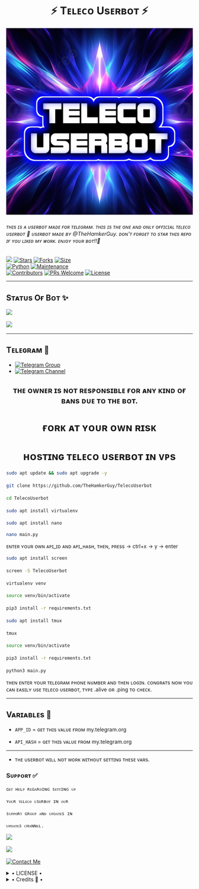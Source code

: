 
<h1 align="center">⚡ Tᴇʟᴇᴄᴏ Usᴇʀʙᴏᴛ ⚡</h1>

[![Bot logo](teleco.jpg)](https://github.com/TheHamkerGuy/TelecoUserbot)


<h6>ᴛʜɪs ɪs ᴀ ᴜsᴇʀʙᴏᴛ ᴍᴀᴅᴇ ғᴏʀ ᴛᴇʟᴇɢʀᴀᴍ. 
ᴛʜɪs ɪs ᴛʜᴇ ᴏɴᴇ ᴀɴᴅ ᴏɴʟʏ ᴏғғɪᴄɪᴀʟ ᴛᴇʟᴇᴄᴏ ᴜsᴇʀʙᴏᴛ 💖 ᴜsᴇʀʙᴏᴛ ᴍᴀᴅᴇ ʙʏ @TheHamkerGuy. ᴅᴏɴ'ᴛ ғᴏʀɢᴇᴛ ᴛᴏ sᴛᴀʀ ᴛʜɪs ʀᴇᴘᴏ ɪғ ʏᴏᴜ ʟɪᴋᴇᴅ ᴍʏ ᴡᴏʀᴋ. ᴇɴᴊᴏʏ ʏᴏᴜʀ ʙᴏᴛ!!💝</h6>

[![](https://img.shields.io/badge/TelecoUserbot-v1.1-blue)](#)
[![Stars](https://img.shields.io/github/stars/TheHamkerGuy/TelecoUserbot?style=flat-square&color=yellow)](https://github.com/TheHamkerGuy/TelecoUserbot/stargazers)
[![Forks](https://img.shields.io/github/forks/TheHamkerGuy/TelecoUserbot?style=flat-square&color=orange)](https://github.com/TheHamkerGuy/TelecoUserbot/fork)
[![Size](https://img.shields.io/github/repo-size/TheHamkerGuy/TelecoUserbot?style=flat-square&color=green)](https://github.com/TheHamkerGuy/TelecoUserbot)   
[![Python](https://img.shields.io/badge/Python-v3.10.13-blue)](https://www.python.org/)
[![Maintenance](https://img.shields.io/badge/Maintained%3F-yes-green.svg)](https://github.com/TheHamkerGuy/TelecoUserbot/graphs/commit-activity)   
[![Contributors](https://img.shields.io/github/contributors/TheHamkerGuy/TelecoUserbot?style=flat-square&color=green)](https://github.com/TheHamkerGuy/TelecoUserbot/graphs/contributors)
[![PRs Welcome](https://img.shields.io/badge/PRs-welcome-brightgreen.svg?style=flat-square)](https://makeapullrequest.com)
[![License](https://img.shields.io/badge/License-MIT-blue)](https://github.com/TheHamkerGuy/TelecoUserbot/blob/master/LICENSE)   

------

## Sᴛᴀᴛᴜs Oғ Bᴏᴛ ✨
<p align="left">
    <a href="https://github.com/TheHamkerGuy/TelecoUserbot/network/members"><img src="https://img.shields.io/github/forks/TheHamkerGuy/TelecoUserbot?label=Forks&logoColor=Black&style=social"></a><p align="left"><a href="https://github.com/TheHamkerGuy/TelecoUserbot/stargazers"><img src="https://img.shields.io/github/stars/TheHamkerGuy/TelecoUserbot?logoColor=Blue&style=social"></a><p align="left"><a href="https://github.com/TheHamkerGuy/TelecoUserbot"></a><p align="left"><a href="https://github.com/TheHamkerGuy/TelecoUserbot?"></a>

------

## Tᴇʟᴇɢʀᴀᴍ 🏪
- [![Telegram Group](https://img.shields.io/badge/Telegram-Group-brightgreen)](https://t.me/ToolsTheHamkerGuySupport)
- [![Telegram Channel](https://img.shields.io/badge/Telegram-Channel-brightgreen)](https://t.me/ToolsTheHamkerGuy)

<h2 align="center">ᴛʜᴇ ᴏᴡɴᴇʀ ɪs ɴᴏᴛ ʀᴇsᴘᴏɴsɪʙʟᴇ ғᴏʀ ᴀɴʏ ᴋɪɴᴅ ᴏғ ʙᴀɴs ᴅᴜᴇ ᴛᴏ ᴛʜᴇ ʙᴏᴛ.</h2>

<h1 align="center">ғᴏʀᴋ ᴀᴛ ʏᴏᴜʀ ᴏᴡɴ ʀɪsᴋ</h1>


<h1 align="center">ʜᴏsᴛɪɴɢ ᴛᴇʟᴇᴄᴏ ᴜsᴇʀʙᴏᴛ ɪɴ ᴠᴘs</h1>

```bash
sudo apt update && sudo apt upgrade -y

git clone https://github.com/TheHamkerGuy/TelecoUserbot

cd TelecoUserbot

sudo apt install virtualenv

sudo apt install nano
```

```bash
nano main.py
```
ᴇɴᴛᴇʀ ʏᴏᴜʀ ᴏᴡɴ ᴀᴘɪ_ɪᴅ ᴀɴᴅ ᴀᴘɪ_ʜᴀsʜ, ᴛʜᴇɴ,
ᴘʀᴇss -> ctrl+x -> y -> enter

```bash
sudo apt install screen

screen -S TelecoUserbot

virtualenv venv

source venv/bin/activate

pip3 install -r requirements.txt

sudo apt install tmux

tmux

source venv/bin/activate

pip3 install -r requirements.txt

python3 main.py
```
ᴛʜᴇɴ ᴇɴᴛᴇʀ ʏᴏᴜʀ ᴛᴇʟᴇɢʀᴀᴍ ᴘʜᴏɴᴇ ɴᴜᴍʙᴇʀ ᴀɴᴅ ᴛʜᴇɴ ʟᴏɢɪɴ. ᴄᴏɴɢʀᴀᴛs ɴᴏᴡ ʏᴏᴜ ᴄᴀɴ ᴇᴀsɪʟʏ ᴜsᴇ ᴛᴇʟᴇᴄᴏ ᴜsᴇʀʙᴏᴛ, ᴛʏᴘᴇ .alive ᴏʀ .ping ᴛᴏ ᴄʜᴇᴄᴋ.
 
------

## Vᴀʀɪᴀʙʟᴇs 🌟

- `APP_ID`  =  ɢᴇᴛ ᴛʜɪs ᴠᴀʟᴜᴇ ғʀᴏᴍ my.telegram.org
- `API_HASH`  =  ɢᴇᴛ ᴛʜɪs ᴠᴀʟᴜᴇ ғʀᴏᴍ my.telegram.org

    </details>
------

- ᴛʜᴇ ᴜsᴇʀʙᴏᴛ ᴡɪʟʟ ɴᴏᴛ ᴡᴏʀᴋ ᴡɪᴛʜᴏᴜᴛ sᴇᴛᴛɪɴɢ ᴛʜᴇsᴇ ᴠᴀʀs.


### Sᴜᴘᴘᴏʀᴛ ✅ 


```
ɢᴇᴛ ʜᴇʟᴘ ʀᴇɢᴀʀᴅɪɴɢ sᴇᴛᴛɪɴɢ ᴜᴘ 

ʏᴏᴜʀ ᴛᴇʟᴇᴄᴏ ᴜsᴇʀʙᴏᴛ ɪɴ ᴏᴜʀ 

sᴜᴘᴘᴏʀᴛ ɢʀᴏᴜᴘ ᴀɴᴅ ᴜᴘᴅᴀᴛᴇs ɪɴ

ᴜᴘᴅᴀᴛᴇs ᴄʜᴀɴɴᴇʟ.
```

<a href="https://t.me/ToolsTheHamkerGuy"><img src="https://img.shields.io/badge/Join-Support%20Channel-red.svg?style=for-the-badge&logo=Telegram"></a>

<a href="https://t.me/ToolsTheHamkerGuySupport"><img src="https://img.shields.io/badge/Join-Support%20Group-blue.svg?style=for-the-badge&logo=Telegram"></a>


[![Contact Me](https://img.shields.io/badge/Telegram-Contact%20Me-informational)](https://t.me/TheHamkerGuy)


<details>

  <summary> • LICENSE • </summary>

Copyright (C) 2024 𝕋𝕖𝕔𝕙𝕟𝕠𝔹𝕠𝕥

Poject [𝕋𝕖𝕔𝕙𝕟𝕠𝔹𝕠𝕥](https://github.com/TECHNOBOY-OP/TECHNOBOT) is free software: you can redistribute it and/or modify

it under the terms of the GNU General Public License as published by

the Free Software Foundation, either version 3 of the License, or

(at your option) any later version.

This program is distributed in the hope that it will be useful,

but WITHOUT ANY WARRANTY; without even the implied warranty of

MERCHANTABILITY or FITNESS FOR A PARTICULAR PURPOSE.  See the

GNU General Public License for more details.

You should have received a copy of the GNU General Public License

along with this program. If not, see <https://www.gnu.org/licenses/>.

</details>

<details>

  <summary> • Credits 🏅 • </summary>
  
• ɪɴsᴘɪʀᴇᴅ ғʀᴏᴍ ᴀʟʟ ᴜsᴇʀʙᴏᴛs ᴘᴜʙʟɪᴄᴀʟʟʏ ᴀᴠᴀɪʟᴀʙʟᴇ ɪɴ ᴛᴇʟᴇɢʀᴀᴍ.

• ᴍᴏᴛɪᴠᴀᴛᴇᴅ ᴍᴀɪɴʟʏ ʙʏ ᴄᴀᴛᴜsᴇʀʙᴏᴛ.

• [LonamiWebs](https://github.com/LonamiWebs/Telethon) for Telethon.

• [TheHamkerGuy](https://github.com/TheHamkerGuy):DEV
